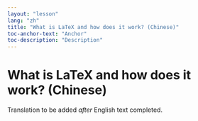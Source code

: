 ```yaml
---
layout: "lesson"
lang: "zh"
title: "What is LaTeX and how does it work? (Chinese)"
toc-anchor-text: "Anchor"
toc-description: "Description"
---
```


# What is LaTeX and how does it work? (Chinese)

Translation to be added _after_ English text completed.
